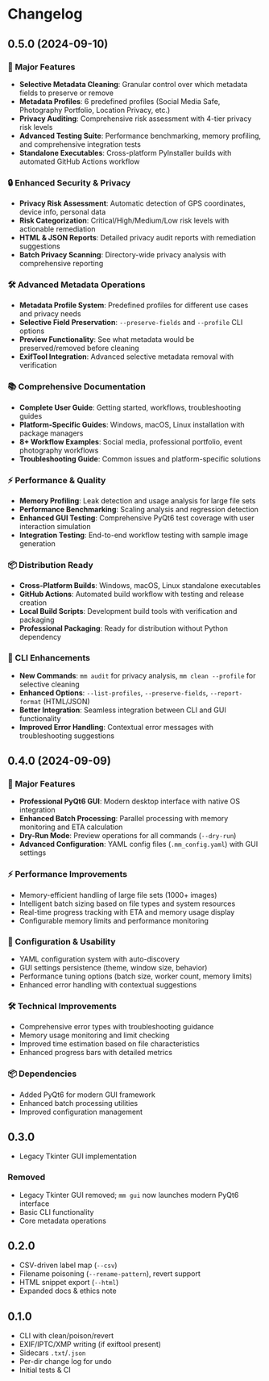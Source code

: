 # Changelog

## 0.5.0 (2024-09-10)

### 🎯 Major Features
- **Selective Metadata Cleaning**: Granular control over which metadata fields to preserve or remove
- **Metadata Profiles**: 6 predefined profiles (Social Media Safe, Photography Portfolio, Location Privacy, etc.)
- **Privacy Auditing**: Comprehensive risk assessment with 4-tier privacy risk levels
- **Advanced Testing Suite**: Performance benchmarking, memory profiling, and comprehensive integration tests
- **Standalone Executables**: Cross-platform PyInstaller builds with automated GitHub Actions workflow

### 🔒 Enhanced Security & Privacy
- **Privacy Risk Assessment**: Automatic detection of GPS coordinates, device info, personal data
- **Risk Categorization**: Critical/High/Medium/Low risk levels with actionable remediation
- **HTML & JSON Reports**: Detailed privacy audit reports with remediation suggestions
- **Batch Privacy Scanning**: Directory-wide privacy analysis with comprehensive reporting

### 🛠️ Advanced Metadata Operations
- **Metadata Profile System**: Predefined profiles for different use cases and privacy needs
- **Selective Field Preservation**: `--preserve-fields` and `--profile` CLI options
- **Preview Functionality**: See what metadata would be preserved/removed before cleaning
- **ExifTool Integration**: Advanced selective metadata removal with verification

### 📚 Comprehensive Documentation
- **Complete User Guide**: Getting started, workflows, troubleshooting guides
- **Platform-Specific Guides**: Windows, macOS, Linux installation with package managers
- **8+ Workflow Examples**: Social media, professional portfolio, event photography workflows
- **Troubleshooting Guide**: Common issues and platform-specific solutions

### ⚡ Performance & Quality
- **Memory Profiling**: Leak detection and usage analysis for large file sets
- **Performance Benchmarking**: Scaling analysis and regression detection
- **Enhanced GUI Testing**: Comprehensive PyQt6 test coverage with user interaction simulation
- **Integration Testing**: End-to-end workflow testing with sample image generation

### 📦 Distribution Ready
- **Cross-Platform Builds**: Windows, macOS, Linux standalone executables
- **GitHub Actions**: Automated build workflow with testing and release creation
- **Local Build Scripts**: Development build tools with verification and packaging
- **Professional Packaging**: Ready for distribution without Python dependency

### 🔧 CLI Enhancements
- **New Commands**: `mm audit` for privacy analysis, `mm clean --profile` for selective cleaning
- **Enhanced Options**: `--list-profiles`, `--preserve-fields`, `--report-format` (HTML/JSON)
- **Better Integration**: Seamless integration between CLI and GUI functionality
- **Improved Error Handling**: Contextual error messages with troubleshooting suggestions

## 0.4.0 (2024-09-09)

### 🎯 Major Features
- **Professional PyQt6 GUI**: Modern desktop interface with native OS integration
- **Enhanced Batch Processing**: Parallel processing with memory monitoring and ETA calculation
- **Dry-Run Mode**: Preview operations for all commands (`--dry-run`)
- **Advanced Configuration**: YAML config files (`.mm_config.yaml`) with GUI settings

### ⚡ Performance Improvements
- Memory-efficient handling of large file sets (1000+ images)
- Intelligent batch sizing based on file types and system resources
- Real-time progress tracking with ETA and memory usage display
- Configurable memory limits and performance monitoring

### 🔧 Configuration & Usability
- YAML configuration system with auto-discovery
- GUI settings persistence (theme, window size, behavior)
- Performance tuning options (batch size, worker count, memory limits)
- Enhanced error handling with contextual suggestions

### 🛠️ Technical Improvements
- Comprehensive error types with troubleshooting guidance
- Memory usage monitoring and limit checking
- Improved time estimation based on file characteristics
- Enhanced progress bars with detailed metrics

### 📦 Dependencies
- Added PyQt6 for modern GUI framework
- Enhanced batch processing utilities
- Improved configuration management

## 0.3.0
- Legacy Tkinter GUI implementation
### Removed
- Legacy Tkinter GUI removed; `mm gui` now launches modern PyQt6 interface
- Basic CLI functionality
- Core metadata operations

## 0.2.0
- CSV-driven label map (`--csv`)
- Filename poisoning (`--rename-pattern`), revert support
- HTML snippet export (`--html`)
- Expanded docs & ethics note

## 0.1.0
- CLI with clean/poison/revert
- EXIF/IPTC/XMP writing (if exiftool present)
- Sidecars `.txt`/`.json`
- Per-dir change log for undo
- Initial tests & CI